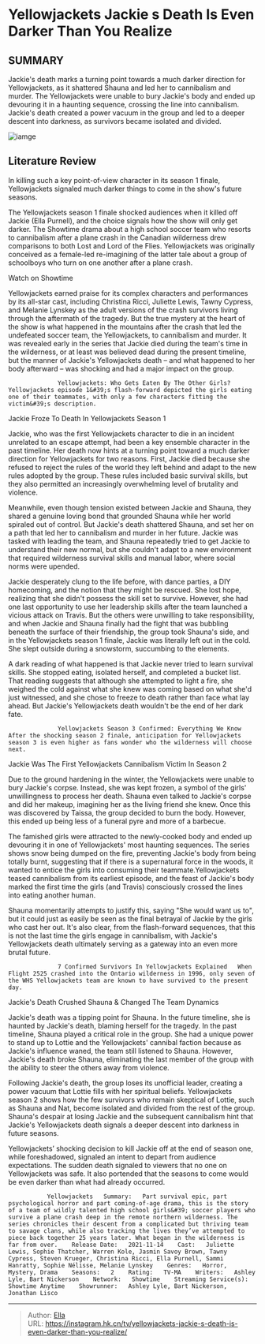 # Yellowjackets Jackie s Death Is Even Darker Than You Realize


## SUMMARY 



  Jackie&#39;s death marks a turning point towards a much darker direction for Yellowjackets, as it shattered Shauna and led her to cannibalism and murder.   The Yellowjackets were unable to bury Jackie&#39;s body and ended up devouring it in a haunting sequence, crossing the line into cannibalism.   Jackie&#39;s death created a power vacuum in the group and led to a deeper descent into darkness, as survivors became isolated and divided.  

![iamge](https://static1.srcdn.com/wordpress/wp-content/uploads/2023/03/yellowjackets-season-2-jackie.jpg)

## Literature Review
In killing such a key point-of-view character in its season 1 finale, Yellowjackets signaled much darker things to come in the show&#39;s future seasons.




The Yellowjackets season 1 finale shocked audiences when it killed off Jackie (Ella Purnell), and the choice signals how the show will only get darker. The Showtime drama about a high school soccer team who resorts to cannibalism after a plane crash in the Canadian wilderness drew comparisons to both Lost and Lord of the Flies. Yellowjackets was originally conceived as a female-led re-imagining of the latter tale about a group of schoolboys who turn on one another after a plane crash.




Watch on Showtime

Yellowjackets earned praise for its complex characters and performances by its all-star cast, including Christina Ricci, Juliette Lewis, Tawny Cypress, and Melanie Lynskey as the adult versions of the crash survivors living through the aftermath of the tragedy. But the true mystery at the heart of the show is what happened in the mountains after the crash that led the undefeated soccer team, the Yellowjackets, to cannibalism and murder. It was revealed early in the series that Jackie died during the team&#39;s time in the wilderness, or at least was believed dead during the present timeline, but the manner of Jackie&#39;s Yellowjackets death – and what happened to her body afterward – was shocking and had a major impact on the group.

                  Yellowjackets: Who Gets Eaten By The Other Girls?   Yellowjackets episode 1&#39;s flash-forward depicted the girls eating one of their teammates, with only a few characters fitting the victim&#39;s description.    





 Jackie Froze To Death In Yellowjackets Season 1 
          

Jackie, who was the first Yellowjackets character to die in an incident unrelated to an escape attempt, had been a key ensemble character in the past timeline. Her death now hints at a turning point toward a much darker direction for Yellowjackets for two reasons. First, Jackie died because she refused to reject the rules of the world they left behind and adapt to the new rules adopted by the group. These rules included basic survival skills, but they also permitted an increasingly overwhelming level of brutality and violence.

Meanwhile, even though tension existed between Jackie and Shauna, they shared a genuine loving bond that grounded Shauna while her world spiraled out of control. But Jackie&#39;s death shattered Shauna, and set her on a path that led her to cannibalism and murder in her future. Jackie was tasked with leading the team, and Shauna repeatedly tried to get Jackie to understand their new normal, but she couldn&#39;t adapt to a new environment that required wilderness survival skills and manual labor, where social norms were upended.




Jackie desperately clung to the life before, with dance parties, a DIY homecoming, and the notion that they might be rescued. She lost hope, realizing that she didn&#39;t possess the skill set to survive. However, she had one last opportunity to use her leadership skills after the team launched a vicious attack on Travis. But the others were unwilling to take responsibility, and when Jackie and Shauna finally had the fight that was bubbling beneath the surface of their friendship, the group took Shauna&#39;s side, and in the Yellowjackets season 1 finale, Jackie was literally left out in the cold. She slept outside during a snowstorm, succumbing to the elements.

A dark reading of what happened is that Jackie never tried to learn survival skills. She stopped eating, isolated herself, and completed a bucket list. That reading suggests that although she attempted to light a fire, she weighed the cold against what she knew was coming based on what she&#39;d just witnessed, and she chose to freeze to death rather than face what lay ahead. But Jackie&#39;s Yellowjackets death wouldn&#39;t be the end of her dark fate.




                  Yellowjackets Season 3 Confirmed: Everything We Know   After the shocking season 2 finale, anticipation for Yellowjackets season 3 is even higher as fans wonder who the wilderness will choose next.    



 Jackie Was The First Yellowjackets Cannibalism Victim In Season 2 
          

Due to the ground hardening in the winter, the Yellowjackets were unable to bury Jackie&#39;s corpse. Instead, she was kept frozen, a symbol of the girls&#39; unwillingness to process her death. Shauna even talked to Jackie&#39;s corpse and did her makeup, imagining her as the living friend she knew. Once this was discovered by Taissa, the group decided to burn the body. However, this ended up being less of a funeral pyre and more of a barbecue.

The famished girls were attracted to the newly-cooked body and ended up devouring it in one of Yellowjackets&#39; most haunting sequences. The series shows snow being dumped on the fire, preventing Jackie&#39;s body from being totally burnt, suggesting that if there is a supernatural force in the woods, it wanted to entice the girls into consuming their teammate.Yellowjackets teased cannibalism from its earliest episode, and the feast of Jackie&#39;s body marked the first time the girls (and Travis) consciously crossed the lines into eating another human.




Shauna momentarily attempts to justify this, saying &#34;She would want us to&#34;, but it could just as easily be seen as the final betrayal of Jackie by the girls who cast her out. It&#39;s also clear, from the flash-forward sequences, that this is not the last time the girls engage in cannibalism, with Jackie&#39;s Yellowjackets death ultimately serving as a gateway into an even more brutal future.

                  7 Confirmed Survivors In Yellowjackets Explained   When Flight 2525 crashed into the Ontario wilderness in 1996, only seven of the WHS Yellowjackets team are known to have survived to the present day.    



 Jackie&#39;s Death Crushed Shauna &amp; Changed The Team Dynamics 
         

Jackie&#39;s death was a tipping point for Shauna. In the future timeline, she is haunted by Jackie&#39;s death, blaming herself for the tragedy. In the past timeline, Shauna played a critical role in the group. She had a unique power to stand up to Lottie and the Yellowjackets&#39; cannibal faction because as Jackie&#39;s influence waned, the team still listened to Shauna. However, Jackie&#39;s death broke Shauna, eliminating the last member of the group with the ability to steer the others away from violence.




Following Jackie&#39;s death, the group loses its unofficial leader, creating a power vacuum that Lottie fills with her spiritual beliefs. Yellowjackets season 2 shows how the few survivors who remain skeptical of Lottie, such as Shauna and Nat, become isolated and divided from the rest of the group. Shauna&#39;s despair at losing Jackie and the subsequent cannibalism hint that Jackie&#39;s Yellowjackets death signals a deeper descent into darkness in future seasons.

Yellowjackets’ shocking decision to kill Jackie off at the end of season one, while foreshadowed, signaled an intent to depart from audience expectations. The sudden death signaled to viewers that no one on Yellowjackets was safe. It also portended that the seasons to come would be even darker than what had already occurred.

               Yellowjackets   Summary:   Part survival epic, part psychological horror and part coming-of-age drama, this is the story of a team of wildly talented high school girls&#39; soccer players who survive a plane crash deep in the remote northern wilderness. The series chronicles their descent from a complicated but thriving team to savage clans, while also tracking the lives they’ve attempted to piece back together 25 years later. What began in the wilderness is far from over.    Release Date:   2021-11-14    Cast:   Juliette Lewis, Sophie Thatcher, Warren Kole, Jasmin Savoy Brown, Tawny Cypress, Steven Krueger, Christina Ricci, Ella Purnell, Sammi Hanratty, Sophie Nélisse, Melanie Lynskey    Genres:   Horror, Mystery, Drama    Seasons:   2    Rating:   TV-MA    Writers:   Ashley Lyle, Bart Nickerson    Network:   Showtime    Streaming Service(s):   Showtime Anytime    Showrunner:   Ashley Lyle, Bart Nickerson, Jonathan Lisco      

---

> Author: [Ella](https://instagram.hk.cn/)  
> URL: https://instagram.hk.cn/tv/yellowjackets-jackie-s-death-is-even-darker-than-you-realize/  

